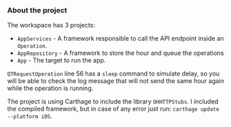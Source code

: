 ### About the project

The workspace has 3 projects:

* `AppServices` - A framework responsible to call the API endpoint inside an `Operation`.
* `AppRepository` - A framework to store the hour and queue the operations
* `App` - The target to run the app.

`QTRequestOperation` line 56 has a `sleep` command to simulate delay, so you will be able to check the log message that will not send the same hour again while the operation is running.

The project is using Carthage to include the library `OHHTTPStubs`. I included the compiled framework, but in case of any error just run: `carthage update --platform iOS`.